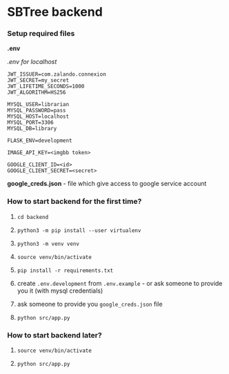 # SBTree backend

### Setup required files

**.env**


*.env for localhost*

```
JWT_ISSUER=com.zalando.connexion
JWT_SECRET=my_secret
JWT_LIFETIME_SECONDS=1000
JWT_ALGORITHM=HS256

MYSQL_USER=librarian
MYSQL_PASSWORD=pass
MYSQL_HOST=localhost
MYSQL_PORT=3306
MYSQL_DB=library

FLASK_ENV=development

IMAGE_API_KEY=<imgbb token>

GOOGLE_CLIENT_ID=<id>
GOOGLE_CLIENT_SECRET=<secret>
```

**google_creds.json** - file which give access to google service account

### How to start backend for the first time?

1. `cd backend`

2. `python3 -m pip install --user virtualenv`

3. `python3 -m venv venv`

4. `source venv/bin/activate`

5. `pip install -r requirements.txt`

6. create `.env.development` from `.env.example` - or ask someone to provide you it (with mysql credentials)

8. ask someone to provide you `google_creds.json` file

10. `python src/app.py`

### How to start backend later?

1. `source venv/bin/activate`

3. `python src/app.py`